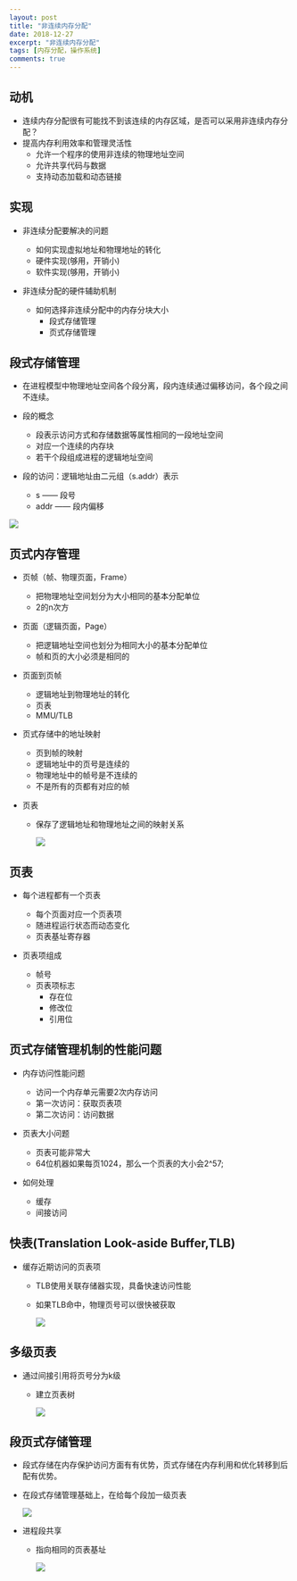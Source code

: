 ```yaml
---
layout: post
title: "非连续内存分配"
date: 2018-12-27
excerpt: "非连续内存分配"
tags: [内存分配，操作系统]
comments: true
---
```

## 动机

- 连续内存分配很有可能找不到该连续的内存区域，是否可以采用非连续内存分配？
- 提高内存利用效率和管理灵活性
  - 允许一个程序的使用非连续的物理地址空间
  - 允许共享代码与数据
  - 支持动态加载和动态链接

## 实现

- 非连续分配要解决的问题
  - 如何实现虚拟地址和物理地址的转化
  - 硬件实现(够用，开销小)
  - 软件实现(够用，开销小)

- 非连续分配的硬件辅助机制
  - 如何选择非连续分配中的内存分块大小
    - 段式存储管理
    - 页式存储管理

## 段式存储管理

 - 在进程模型中物理地址空间各个段分离，段内连续通过偏移访问，各个段之间不连续。

- 段的概念
  - 段表示访问方式和存储数据等属性相同的一段地址空间
  - 对应一个连续的内存块
  - 若干个段组成进程的逻辑地址空间

- 段的访问：逻辑地址由二元组（s.addr）表示
  - s —— 段号
  - addr —— 段内偏移



![](../assets/img/段机制的硬件实现.png)

## 页式内存管理

- 页帧（帧、物理页面，Frame）
  - 把物理地址空间划分为大小相同的基本分配单位
  - 2的n次方

- 页面（逻辑页面，Page）
  - 把逻辑地址空间也划分为相同大小的基本分配单位
  - 帧和页的大小必须是相同的

- 页面到页帧
  - 逻辑地址到物理地址的转化
  - 页表
  - MMU/TLB

- 页式存储中的地址映射
  - 页到帧的映射
  - 逻辑地址中的页号是连续的
  - 物理地址中的帧号是不连续的
  - 不是所有的页都有对应的帧

- 页表

  - 保存了逻辑地址和物理地址之间的映射关系

    ![](../assets/img/页表png.png)

## 页表

- 每个进程都有一个页表
  - 每个页面对应一个页表项
  - 随进程运行状态而动态变化
  - 页表基址寄存器

- 页表项组成
  - 帧号
  - 页表项标志
    - 存在位
    - 修改位
    - 引用位

## 页式存储管理机制的性能问题

- 内存访问性能问题
  - 访问一个内存单元需要2次内存访问
  - 第一次访问：获取页表项
  - 第二次访问：访问数据

- 页表大小问题
  - 页表可能非常大
  - 64位机器如果每页1024，那么一个页表的大小会2^57;

- 如何处理
  - 缓存
  - 间接访问

## 快表(Translation Look-aside Buffer,TLB)

- 缓存近期访问的页表项

  - TLB使用关联存储器实现，具备快速访问性能

  - 如果TLB命中，物理页号可以很快被获取

    ![](../assets/img/TLB2.png)

##  多级页表

- 通过间接引用将页号分为k级

  - 建立页表树

    ![](../assets/img/多级页表.png)

## 段页式存储管理

- 段式存储在内存保护访问方面有有优势，页式存储在内存利用和优化转移到后配有优势。

- 在段式存储管理基础上，在给每个段加一级页表

  ![](../assets/img/段页式存储.png)

- 进程段共享

  - 指向相同的页表基址

    ![](../assets/img/段共享.png)

